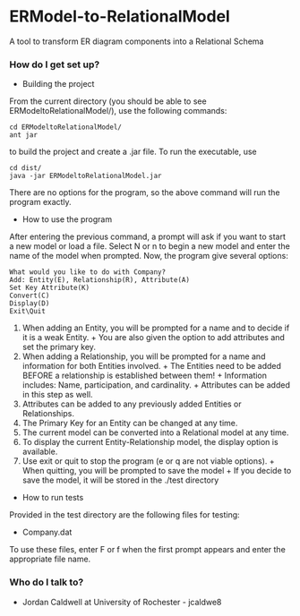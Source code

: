 # ERModel-to-RelationalModel
A tool to transform ER diagram components into a Relational Schema


### How do I get set up? ###

* Building the project

From the current directory (you should be able to see ERModeltoRelationalModel/),
use the following commands:

    cd ERModeltoRelationalModel/
    ant jar

to build the project and create a .jar file.
To run the executable, use

    cd dist/
    java -jar ERModeltoRelationalModel.jar

There are no options for the program, so the above command will run the program exactly.

* How to use the program

After entering the previous command, a prompt will ask if you want to start a new model or load a file.
Select N or n to begin a new model and enter the name of the model when prompted.
Now, the program give several options:
  
    What would you like to do with Company?
    Add: Entity(E), Relationship(R), Attribute(A)
    Set Key Attribute(K)
    Convert(C)
    Display(D)
    Exit\Quit

  1. When adding an Entity, you will be prompted for a name and to decide if it is a weak Entity.
    + You are also given the option to add attributes and set the primary key.
  2. When adding a Relationship, you will be prompted for a name and information for both Entities involved.
    + The Entities need to be added BEFORE a relationship is established between them!
    + Information includes: Name, participation, and cardinality.
    + Attributes can be added in this step as well.
  3. Attributes can be added to any previously added Entities or Relationships.
  4. The Primary Key for an Entity can be changed at any time.
  5. The current model can be converted into a Relational model at any time.
  6. To display the current Entity-Relationship model, the display option is available.
  7. Use exit or quit to stop the program (e or q are not viable options).
    + When quitting, you will be prompted to save the model
    + If you decide to save the model, it will be stored in the ./test directory
  
* How to run tests

Provided in the test directory are the following files for testing:

  + Company.dat
  
To use these files, enter F or f when the first prompt appears and enter the appropriate file name.

### Who do I talk to? ###

* Jordan Caldwell at University of Rochester - jcaldwe8
